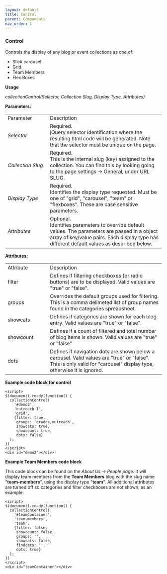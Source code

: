 ```yaml
---
layout: default
title: Control 
parent: Components 
nav_order: 1
---
```


### Control

Controls the display of any blog or event collections as one of:

- Slick carousel
- Grid
- Team Members
- Flex Boxes 

**Usage**

*collectionControl(Selector, Collection Slug, Display Type, Attributes)*

**Parameters:**

<table class="ws-table-all notranslate"> 
  <tbody>
    <tr class="tableTop">
     <td style="width:120px">Parameter</td>
     <td>Description</td>
    </tr>
    <tr>
      <td><em>Selector</em></td>
      <td>Required.<br>jQuery selector identification where the resulting html code will be generated.  Note that the selector must be unique on the page.</td>
    </tr>
    <tr>
      <td><em>Collection Slug</em></td>
      <td>Required.<br>This is the internal slug (key) assigned to the collection.  You can find this by looking going to the page settings -> General, under URL SLUG.</td>
    </tr>
    <tr>
      <td><em>Display Type</em></td>
      <td>Required.<br>Identifies the display type requested.  Must be one of "grid", "carousel", "team" or "flexboxes".  These are case sensitive parameters. </td>
    </tr>
    <tr>
      <td><em>Attributes</em></td>
      <td>Optional.<br>Identifies parameters to override default values.  The parameters are passed in a object array of key/value pairs.  Each display type has different default values as described below. </td>
    </tr>
  </tbody>
</table>

**Attributes:**

<table class="ws-table-all notranslate"> 
  <tbody>
    <tr class="tableTop">
     <td style="width:120px">Attribute</td>
     <td>Description</td>
    </tr>
    <tr>
      <td>filter</td>
      <td>Defines if filtering checkboxes (or radio buttons) are to be displayed.  Valid values are "true" or "false".  </td>
    </tr>
    <tr>
      <td>groups</td>
      <td>Overrides the default groups used for filtering.  This is a comma delimeted
      list of group names found in the categories spreadsheet.</td>
    </tr>
    <tr>
      <td>showcats</td>
      <td>Defines if categories are shown for each blog entry. Valid values
      are "true" or "false".</td>
    </tr>
    <tr>
      <td>showcount</td>
      <td>Defines if a count of filtered and total number of blog items is shown. Valid values are "true" or "false"</td>
    </tr>
    <tr>
      <td>dots</td>
      <td>Defines if navigation dots are shown below a carousel. Valid values are "true" or "false".   This is only valid for "carousel" display type, otherwise it is ignored.</td>
    </tr>
  </tbody>
</table>


**Example code block for control**

```
<script>
$(document).ready(function() {
  collectionControl(
    '#demo2',
    'outreach-1',
    'grid',
    {filter: true, 
     groups: 'grades,outreach',
     showcats: true,
     showcount: true,
     dots: false}
  );
})
</script>
<div id="demo2"></div>
``` 

**Example Team Members code block**

This code block can be found on the *About Us -> People page*.   It will display team members from the **Team Members** blog with the slug name "**team-members**", using the display type "**team**".  All additional attributes are turned off so categories and filter checkboxes are not shown, as an example. 

```
<script>
$(document).ready(function() {
  collectionControl(
    '#teamContainer',
    'team-members',
    'team', 
    {filter: false, 
     showcount: false,
     groups: '',
     showcats: false,
     findcats: '',
     dots: true}
  );
})
</script>
<div id="teamContainer"></div>
```